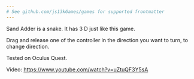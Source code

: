 ```yaml
---
# See github.com/js13kGames/games for supported frontmatter
---
```

Sand Adder is a snake.
It has 3 D just like this game.

Drag and release one of the controller in the direction you want to turn, to change direction.

Tested on Oculus Quest.

Video: https://www.youtube.com/watch?v=uZtuQF3Y5sA